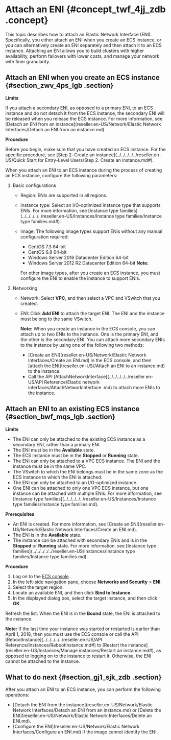 # Attach an ENI {#concept_twf_4jj_zdb .concept}

This topic describes how to attach an Elastic Network Interface \(ENI\). Specifically, you either attach an ENI when you create an ECS instance, or you can alternatively create an ENI separately and then attach it to an ECS instance. Attaching an ENI allows you to build clusters with higher availability, perform failovers with lower costs, and manage your network with finer granularity.

## Attach an ENI when you create an ECS instance {#section_zwv_4ps_lgb .section}

**Limits**

If you attach a secondary ENI, as opposed to a primary ENI, to an ECS instance and do not detach it from the ECS instance, the secondary ENI will be released when you release the ECS instance. For more information, see [Detach an ENI from an instance](reseller.en-US/Network/Elastic Network Interfaces/Detach an ENI from an instance.md).

**Procedure**

Before you begin, make sure that you have created an ECS instance. For the specific procedure, see [Step 2: Create an instance](../../../../../reseller.en-US/Quick Start for Entry-Level Users/Step 2. Create an instance.md#).

When you attach an ENI to an ECS instance during the process of creating an ECS instance, configure the following parameters:

1.  Basic configurations
    -   Region: ENIs are supported in all regions.
    -   Instance type: Select an I/O-optimized instance type that supports ENIs. For more information, see [Instance type families](../../../../../reseller.en-US/Instances/Instance type families/Instance type families.md#).
    -   Image: The following image types support ENIs without any manual configuration required:

        -   CentOS 7.3 64-bit
        -   CentOS 6.8 64-bit
        -   Windows Server 2016 Datacenter Edition 64-bit
        -   Windows Server 2012 R2 Datacenter Edition 64-bit
        **Note:** 

        For other image types, after you create an ECS instance, you must configure the ENI to enable the instance to support ENIs.

2.  Networking
    -   Network: Select **VPC**, and then select a VPC and VSwitch that you created.
    -   ENI: Click **Add ENI** to attach the target ENI. The ENI and the instance must belong to the same VSwitch.

        **Note:** When you create an instance in the ECS console, you can attach up to two ENIs to the instance. One is the primary ENI, and the other is the secondary ENI. You can attach more secondary ENIs to the instance by using one of the following two methods:

        -   [Create an ENI](reseller.en-US/Network/Elastic Network Interfaces/Create an ENI.md) in the ECS console, and then [attach the ENI](reseller.en-US//Attach an ENI to an instance.md) to the instance.
        -   Call the API [AttachNetworkInterface](../../../../../reseller.en-US/API Reference/Elastic network interfaces/AttachNetworkInterface .md) to attach more ENIs to the instance.

## Attach an ENI to an existing ECS instance {#section_bwf_mqs_lgb .section}

**Limits**

-   The ENI can only be attached to the existing ECS instance as a secondary ENI, rather than a primary ENI.
-   The ENI must be in the **Available** state.
-   The ECS instance must be in the **Stopped** or **Running** state.
-   The ENI can only be attached to a VPC ECS instance. The ENI and the instance must be in the same VPC.
-   The VSwitch to which the ENI belongs must be in the same zone as the ECS instance to which the ENI is attached.
-   The ENI can only be attached to an I/O-optimized instance.
-   One ENI can be attached to only one VPC ECS instance, but one instance can be attached with multiple ENIs. For more information, see [Instance type families](../../../../../reseller.en-US/Instances/Instance type families/Instance type families.md).

**Prerequisites**

-   An ENI is created. For more information, see [Create an ENI](reseller.en-US/Network/Elastic Network Interfaces/Create an ENI.md).
-   The ENI is in the **Available** state.
-   The instance can be attached with secondary ENIs and is in the **Stopped** or **Running** state. For more information, see [Instance type families](../../../../../reseller.en-US/Instances/Instance type families/Instance type families.md).

**Procedure**

1.  Log on to the [ECS console](https://partners-intl.console.aliyun.com/#/ecs).
2.  In the left-side navigation pane, choose **Networks and Security** \> **ENI**.
3.  Select the target region.
4.  Locate an available ENI, and then click **Bind to Instance**.
5.  In the displayed dialog box, select the target instance, and then click **OK**.

Refresh the list. When the ENI is in the **Bound** state, the ENI is attached to the instance.

**Note:** If the last time your instance was started or restarted is earlier than April 1, 2018, then you must use the ECS console or call the API [RebootInstance](../../../../../reseller.en-US/API Reference/Instances/RebootInstance.md#) to [Restart the instance](reseller.en-US/Instances/Manage instances/Restart an instance.md#), as opposed to logging on to the instance to restart it. Otherwise, the ENI cannot be attached to the instance.

## What to do next {#section_gj1_sjk_zdb .section}

After you attach an ENI to an ECS instance, you can perform the following operations:

-   [Detach the ENI from the instance](reseller.en-US/Network/Elastic Network Interfaces/Detach an ENI from an instance.md) or [Delete the ENI](reseller.en-US/Network/Elastic Network Interfaces/Delete an ENI.md).
-   [Configure the ENI](reseller.en-US/Network/Elastic Network Interfaces/Configure an ENI.md) if the image cannot identify the ENI.

